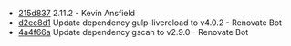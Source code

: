 * [215d837](https://github.com/TryGhost/Casper/commit/215d837) 2.11.2 - Kevin Ansfield
* [d2ec8d1](https://github.com/TryGhost/Casper/commit/d2ec8d1) Update dependency gulp-livereload to v4.0.2 - Renovate Bot
* [4a4f66a](https://github.com/TryGhost/Casper/commit/4a4f66a) Update dependency gscan to v2.9.0 - Renovate Bot
